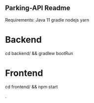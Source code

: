 Parking-API Readme
------------------
Requirements:
Java 11
gradle
nodejs
yarn

# Backend
cd backend/ && gradlew bootRun

# Frontend
cd frontend/ && npm start


























.
